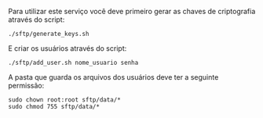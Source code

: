Para utilizar este serviço você deve primeiro gerar as chaves de criptografia através do script:
```shell
./sftp/generate_keys.sh
```

E criar os usuários através do script:
```shell
./sftp/add_user.sh nome_usuario senha
```

A pasta que guarda os arquivos dos usuários deve ter a seguinte permissão:
```shell
sudo chown root:root sftp/data/*
sudo chmod 755 sftp/data/*
```